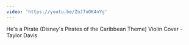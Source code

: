 ```yaml
---
video: 'https://youtu.be/ZnJ7uOK4nYg'
---
```

He's a Pirate (Disney's Pirates of the Caribbean Theme) Violin Cover - Taylor Davis

